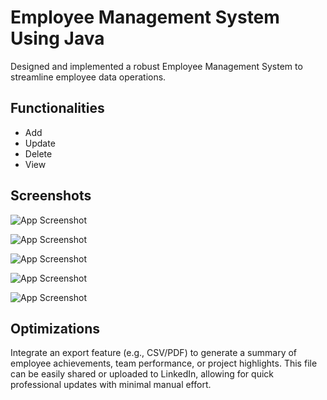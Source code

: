 
# Employee Management System Using Java

Designed and implemented a robust Employee Management System to streamline employee data operations.


## Functionalities

- Add
- Update
- Delete
- View
    

    



## Screenshots

![App Screenshot](https://github.com/user-attachments/assets/51e29c45-a756-4108-ad4f-c99e789460f3)


![App Screenshot](https://github.com/user-attachments/assets/b36b59b7-9d5d-492a-b3f2-7c07c7b89d29)

![App Screenshot](https://github.com/user-attachments/assets/146a9803-86d1-452f-a0f5-9453bda3cfd9)




![App Screenshot](https://github.com/user-attachments/assets/c4f7afc2-ca5d-4378-a8cc-8093a6d6acc0)



![App Screenshot](https://github.com/user-attachments/assets/553e6dc0-682b-411c-8fc2-7dbfccaaf33b)


## Optimizations

Integrate an export feature (e.g., CSV/PDF) to generate a summary of employee achievements, team performance, or project highlights. This file can be easily shared or uploaded to LinkedIn, allowing for quick professional updates with minimal manual effort.


